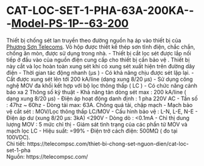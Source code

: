 <h1>CAT-LOC-SET-1-PHA-63A-200KA---<strong><a href="https://telecompsc.com/thiet-bi-chong-set-nguon-dien/cat-loc-set-1-pha">Model-PS-1P--63-200</a></strong></h1>
Thiết bị chống sét lan truyền theo đường nguồn hạ áp vào thiết bị của <a href="https://telecompsc.com">Phương Sơn Telecoms</a>.
Vỏ hộp được thiết kế thép sơn tĩnh điện, chắc chắn, chống ăn mòn, được sử dụng trong nhà. - Thiết bị cắt lọc sét được lắp nối tiếp ở đầu vào của nguồn điện cung cấp cho thiết bị cần bảo vệ . Thiết bị này cắt và lọc hoàn toàn xung sét khi có xung sét xuất hiện trên đường dây điện - Thời gian tác động nhanh (µs ) - Có khả năng chịu được sét lặp lại. - Cắt được xung sét lên tới 200 kA/line (dạng xung 8/20 µs) - Sử dụng công nghệ MOV đa khối kết hợp với bộ lọc thông thấp ( LC ) - Có chức năng cảnh báo xa 2 Thông số kỹ thuật - Khả năng tản dòng sét max : 200 kA/line ( dạng xung 8/20 µs) - Điện áp hoạt động danh định : 1 pha 220V AC - Tần số : 47hz ~ 60hz - Dòng tải max: 63A. Chống quá tải, chập mạch - Mạch bảo vệ cắt sét : MOV/Lọc thông thấp LC/MOV - Cấu hình bảo vệ : L-N, L-E, N-E - Điện áp dư (xung 8/20 µs: 3kA) <290V - Dòng dò : <0.1mA - Chỉ thị dung lượng MOV : 5 mức chỉ thị - Giám sát tình trạng của các phần tử MOV và mạch lọc LC - Hiệu suất: =99% - Điện trở cách điện: 500MΩ ( đo tại 100VDC).</br> 
Chi tiết: https://telecompsc.com/thiet-bi-chong-set-nguon-dien/cat-loc-set-1-pha</br>
Nguồn: https://telecompsc.com/
